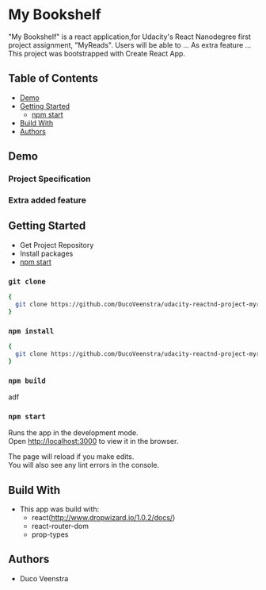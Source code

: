 # My Bookshelf
"My Bookshelf" is a react application,for Udacity's React Nanodegree first project assignment, "MyReads". Users will be able to ... As extra feature ...
This project was bootstrapped with Create React App.
## Table of Contents

- [Demo](#demo)
- [Getting Started](#getting-started)
  - [npm start](#npm-start)
- [Build With](#build-with)
- [Authors](#authors)

## Demo
### Project Specification
### Extra added feature

## Getting Started
- Get Project Repository
- Install packages
- [npm start](#npm-start)

### `git clone`

```sh
{
  git clone https://github.com/DucoVeenstra/udacity-reactnd-project-myreads.git
}
```
### `npm install`
```sh
{
  git clone https://github.com/DucoVeenstra/udacity-reactnd-project-myreads.git
}
```
### `npm build`
adf
### `npm start`
Runs the app in the development mode.<br>
Open [http://localhost:3000](http://localhost:3000) to view it in the browser.

The page will reload if you make edits.<br>
You will also see any lint errors in the console.

## Build With

* This app was build with:
  - react(http://www.dropwizard.io/1.0.2/docs/)
  - react-router-dom
  - prop-types

## Authors

- Duco Veenstra
